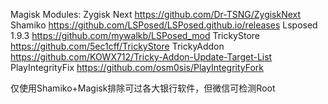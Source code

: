 Magisk Modules:
Zygisk Next        https://github.com/Dr-TSNG/ZygiskNext
Shamiko            https://github.com/LSPosed/LSPosed.github.io/releases
Lsposed 1.9.3      https://github.com/mywalkb/LSPosed_mod
TrickyStore        https://github.com/5ec1cff/TrickyStore
TrickyAddon        https://github.com/KOWX712/Tricky-Addon-Update-Target-List
PlayIntegrityFix   https://github.com/osm0sis/PlayIntegrityFork

仅使用Shamiko+Magisk排除可过各大银行软件，但微信可检测Root
